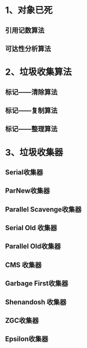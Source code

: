 # 1、对象已死



## 引用记数算法



## 可达性分析算法



# 2、垃圾收集算法



## 标记——清除算法



## 标记——复制算法



## 标记——整理算法





# 3、垃圾收集器



## Serial收集器



## ParNew收集器



## Parallel Scavenge收集器



## Serial Old 收集器



## Parallel Old收集器



## CMS 收集器



## Garbage First收集器



## Shenandosh 收集器



## ZGC收集器



## Epsilon收集器







